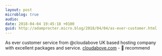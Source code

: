 ```yaml
---
layout: post
microblog: true
audio: 
date: 2018-04-04 19:45:18 +0100
guid: http://adamprocter.micro.blog/2018/04/04/as-ever-customer.html
---
```

As ever customer service from @cloudabove UK based hosting company with excellent packages and service. [cloudabove.com](https://cloudabove.com/) - 💯 recommend
